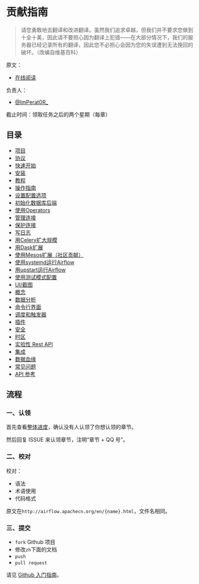 # 贡献指南

> 请您勇敢地去翻译和改进翻译。虽然我们追求卓越，但我们并不要求您做到十全十美，因此请不要担心因为翻译上犯错——在大部分情况下，我们的服务器已经记录所有的翻译，因此您不必担心会因为您的失误遭到无法挽回的破坏。（改编自维基百科）

原文：

+ [在线阅读](https://airflow.apache.org/)

负责人：

* [@ImPerat0R\_](https://github.com/tssujt)

截止时间：领取任务之后的两个星期（每章）

## 目录

+ [项目](zh/project.md)
+ [协议](zh/license.md)
+ [快速开始](zh/start.md)
+ [安装](zh/installation.md)
+ [教程](zh/tutorial.md)
+ [操作指南](zh/howto/index.md)
+ [设置配置选项](zh/howto/set-config.md)
+ [初始化数据库后端](zh/howto/initialize-database.md)
+ [使用Operators](zh/howto/operator.md)
+ [管理连接](zh/howto/manage-connections.md)
+ [保护连接](zh/howto/secure-connections.md)
+ [写日志](zh/howto/write-logs.md)
+ [用Celery扩大规模](zh/howto/executor/use-celery.md)
+ [用Dask扩展](zh/howto/executor/use-dask.md)
+ [使用Mesos扩展（社区贡献）](zh/15.md)
+ [使用systemd运行Airflow](zh/howto/run-with-systemd.md)
+ [用upstart运行Airflow](zh/howto/run-with-upstart.md)
+ [使用测试模式配置](zh/howto/use-test-config.md)
+ [UI/截图](zh/ui.md)
+ [概念](zh/concepts.md)
+ [数据分析](zh/profiling.md)
+ [命令行界面](zh/cli.md)
+ [调度和触发器](zh/scheduler.md)
+ [插件](zh/plugins.md)
+ [安全](zh/security.md)
+ [时区](zh/timezone.md)
+ [实验性 Rest API](zh/api.md)
+ [集成](zh/integration.md)
+ [数据血缘](zh/lineage.md)
+ [常见问题](zh/faq.md)
+ [API 参考](zh/code.md)

## 流程

### 一、认领

首先查看[整体进度](https://github.com/apachecn/airflow-doc-zh/issues/1)，确认没有人认领了你想认领的章节。

然后回复 ISSUE 来认领章节，注明“章节 + QQ 号”。

### 二、校对

校对：

+ 语法
+ 术语使用
+ 代码格式

原文在`http://airflow.apachecn.org/en/{name}.html`，文件名相同。

### 三、提交

+ `fork` Github 项目
+ 修改`zh`下面的文档
+ `push`
+ `pull request`

请见 [Github 入门指南](https://github.com/apachecn/kaggle/blob/master/docs/GitHub)。
